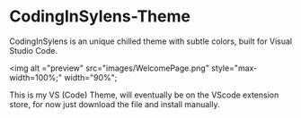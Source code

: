 # CodingInSylens-Theme

CodingInSylens is an unique chilled theme with subtle colors, built for Visual Studio Code.

<img alt ="preview" src="images/WelcomePage.png" style="max-width=100%;" width="90%";



This is my VS (Code) Theme, will eventually be on the VScode extension store, for now just download the file and install manually. 
